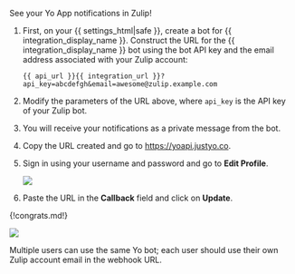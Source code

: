 See your Yo App notifications in Zulip!

1.  First, on your {{ settings_html|safe }}, create a bot for
    {{ integration_display_name }}. Construct the URL for the
    {{ integration_display_name }} bot using the bot API key
    and the email address associated with your Zulip account:

    `{{ api_url }}{{ integration_url }}?api_key=abcdefgh&email=awesome@zulip.example.com`

1.  Modify the parameters of the URL above, where `api_key` is the API key
    of your Zulip bot.

1.  You will receive your notifications as a private message from the bot.

1.  Copy the URL created and go to <https://yoapi.justyo.co>.

1.  Sign in using your username and password and go to **Edit Profile**.

    ![](/static/images/integrations/yo-app/001.png)

1.  Paste the URL in the **Callback** field and click on **Update**.

{!congrats.md!}

![](/static/images/integrations/yo-app/002.png)

Multiple users can use the same Yo bot; each user should use
their own Zulip account email in the webhook URL.
